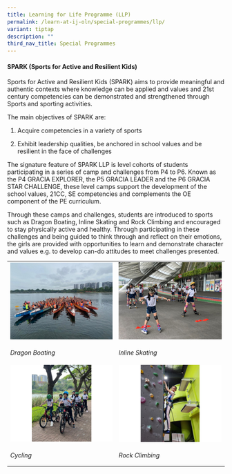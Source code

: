 ```yaml
---
title: Learning for Life Programme (LLP)
permalink: /learn-at-ij-oln/special-programmes/llp/
variant: tiptap
description: ""
third_nav_title: Special Programmes
---
```

<h4>SPARK (Sports for Active and Resilient Kids)</h4><p>Sports for Active and Resilient Kids (SPARK) aims to provide meaningful and authentic contexts where knowledge can be applied and values and 21st century competencies can be demonstrated and strengthened through Sports and sporting activities.</p><p>The main objectives of SPARK are:</p><ol data-tight="true" class="tight"><li><p>Acquire competencies in a variety of sports</p></li><li><p>Exhibit leadership qualities, be anchored in school values and be resilient in the face of challenges</p></li></ol><p>The signature feature of SPARK LLP is level cohorts of students participating in a series of camp and challenges from P4 to P6. Known as the P4 GRACIA EXPLORER, the P5 GRACIA LEADER and the P6 GRACIA STAR CHALLENGE, these level camps support the development of the school values, 21CC, SE competencies and complements the OE component of the PE curriculum.</p><p>Through these camps and challenges, students are introduced to sports such as Dragon Boating, Inline Skating and Rock Climbing and encouraged to stay physically active and healthy. Through participating in these challenges and being guided to think through and reflect on their emotions, the girls are provided with opportunities to learn and demonstrate character and values e.g. to develop can-do attitudes to meet challenges presented.</p><table><tbody><tr><td rowspan="1" colspan="1"><div class="isomer-image-wrapper"><img style="width: 100%" height="auto" width="100%" alt="" src="/images/SpecialProg/LLP1w.jpg"></div></td><td rowspan="1" colspan="1"><div class="isomer-image-wrapper"><img style="width: 100%" height="auto" width="100%" alt="" src="/images/SpecialProg/LLP2w.jpg"></div></td></tr><tr><td rowspan="1" colspan="1"><p><em>Dragon Boating</em></p></td><td rowspan="1" colspan="1"><p><em>Inline Skating</em></p></td></tr><tr><td rowspan="1" colspan="1"><div class="isomer-image-wrapper"><img style="width: 100%" height="auto" width="100%" alt="" src="/images/SpecialProg/LLP3w.png"></div></td><td rowspan="1" colspan="1"><div class="isomer-image-wrapper"><img style="width: 100%" height="auto" width="100%" alt="" src="/images/SpecialProg/LLP4w.png"></div></td></tr><tr><td rowspan="1" colspan="1"><p><em>Cycling</em></p></td><td rowspan="1" colspan="1"><p><em>Rock Climbing</em></p></td></tr></tbody></table><p></p>